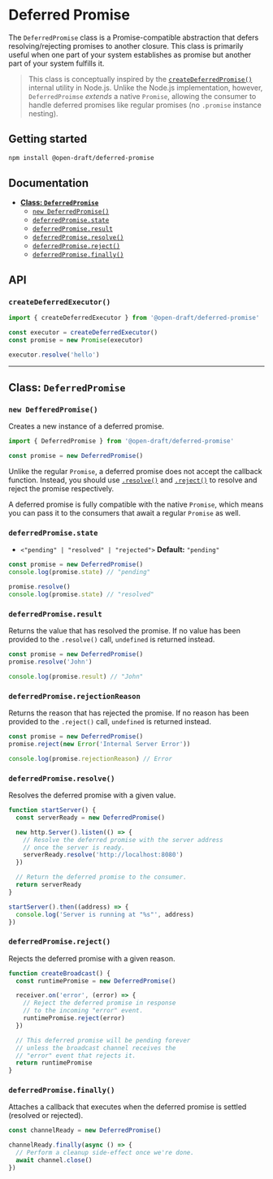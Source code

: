 # Deferred Promise

The `DeferredPromise` class is a Promise-compatible abstraction that defers resolving/rejecting promises to another closure. This class is primarily useful when one part of your system establishes as promise but another part of your system fulfills it.

> This class is conceptually inspired by the [`createDeferredPromise()`](https://github.com/nodejs/node/blob/696fd4b14fc34cc2d01497a3abd9bb441b89be50/lib/internal/util.js#L468-L477) internal utility in Node.js. Unlike the Node.js implementation, however, `DeferredProimse` _extends_ a native `Promise`, allowing the consumer to handle deferred promises like regular promises (no `.promise` instance nesting).

## Getting started

```sh
npm install @open-draft/deferred-promise
```

## Documentation

- [**Class: `DeferredPromise`**](#class-deferredpromise)
  - [`new DeferredPromise()`](#new-defferedpromise)
  - [`deferredPromise.state`](#deferredpromisestate)
  - [`deferredPromise.result`](#deferredpromiseresult)
  - [`deferredPromise.resolve()`](#deferredpromiseresolve)
  - [`deferredPromise.reject()`](#deferredpromisereject)
  - [`deferredPromise.finally()`](#deferredpromisefinally)

## API

### `createDeferredExecutor()`

```js
import { createDeferredExecutor } from '@open-draft/deferred-promise'

const executor = createDeferredExecutor()
const promise = new Promise(executor)

executor.resolve('hello')
```

---

## Class: `DeferredPromise`

### `new DefferedPromise()`

Creates a new instance of a deferred promise.

```js
import { DeferredPromise } from '@open-draft/deferred-promise'

const promise = new DeferredPromise()
```

Unlike the regular `Promise`, a deferred promise does not accept the callback function. Instead, you should use [`.resolve()`](#deferredpromiseresolve) and [`.reject()`](#deferredpromisereject) to resolve and reject the promise respectively.

A deferred promise is fully compatible with the native `Promise`, which means you can pass it to the consumers that await a regular `Promise` as well.

### `deferredPromise.state`

- `<"pending" | "resolved" | "rejected">` **Default:** `"pending"`

```js
const promise = new DeferredPromise()
console.log(promise.state) // "pending"

promise.resolve()
console.log(promise.state) // "resolved"
```

### `deferredPromise.result`

Returns the value that has resolved the promise. If no value has been provided to the `.resolve()` call, `undefined` is returned instead.

```js
const promise = new DeferredPromise()
promise.resolve('John')

console.log(promise.result) // "John"
```

### `deferredPromise.rejectionReason`

Returns the reason that has rejected the promise. If no reason has been provided to the `.reject()` call, `undefined` is returned instead.

```js
const promise = new DeferredPromise()
promise.reject(new Error('Internal Server Error'))

console.log(promise.rejectionReason) // Error
```

### `deferredPromise.resolve()`

Resolves the deferred promise with a given value.

```js
function startServer() {
  const serverReady = new DeferredPromise()

  new http.Server().listen(() => {
    // Resolve the deferred promise with the server address
    // once the server is ready.
    serverReady.resolve('http://localhost:8080')
  })

  // Return the deferred promise to the consumer.
  return serverReady
}

startServer().then((address) => {
  console.log('Server is running at "%s"', address)
})
```

### `deferredPromise.reject()`

Rejects the deferred promise with a given reason.

```js
function createBroadcast() {
  const runtimePromise = new DeferredPromise()

  receiver.on('error', (error) => {
    // Reject the deferred promise in response
    // to the incoming "error" event.
    runtimePromise.reject(error)
  })

  // This deferred promise will be pending forever
  // unless the broadcast channel receives the
  // "error" event that rejects it.
  return runtimePromise
}
```

### `deferredPromise.finally()`

Attaches a callback that executes when the deferred promise is settled (resolved or rejected).

```js
const channelReady = new DeferredPromise()

channelReady.finally(async () => {
  // Perform a cleanup side-effect once we're done.
  await channel.close()
})
```
